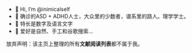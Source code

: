 - 🌈 Hi, I’m @inimicalself
- 🧠 确诊的ASD + ADHD人士，大众里的少数者，谱系里的路人。理学学士。
- 🌟 特长是数字及语言文字
- 🌱 爱好是自然、手工和谷歌搜索...

放弃声明：该主页上整理的所有**文献阅读列表**都不属于我。

<!---
inimicalself/inimicalself is a ✨ special ✨ repository because its `README.md` (this file) appears on your GitHub profile.
You can click the Preview link to take a look at your changes.
--->
